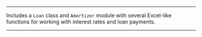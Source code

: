 ***************************************************
Includes a `Loan` class and `Amortizer` module with 
several Excel-like functions for working with 
interest rates and loan payments.
***************************************************